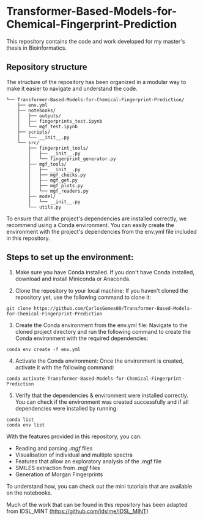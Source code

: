 # Transformer-Based-Models-for-Chemical-Fingerprint-Prediction

This repository contains the code and work developed for my master's thesis in Bioinformatics. 

## Repository structure
The structure of the repository has been organized in a modular way to make it easier to navigate and understand the code.

```    
└── Transformer-Based-Models-for-Chemical-Fingerprint-Prediction/
    ├── env.yml
    ├── notebooks/
    │   ├── outputs/
    │   ├── fingerprints_test.ipynb
    │   └── mgf_test.ipynb
    ├── scripts/
    │   └── __init__.py
    └── src/
        ├── fingerprint_tools/
        │   ├── __init__.py
        │   └── fingerprint_generator.py
        ├── mgf_tools/
        │   ├── __init__.py
        │   ├── mgf_checks.py
        │   ├── mgf_get.py
        │   ├── mgf_plots.py
        │   └── mgf_readers.py
        ├── model/
        │   └── __init__.py
        └── utils.py
```

To ensure that all the project's dependencies are installed correctly, we recommend using a Conda environment. 
You can easily create the environment with the project's dependencies from the env.yml file included in this repository.

## Steps to set up the environment:

1. Make sure you have Conda installed. If you don't have Conda installed, download and install Miniconda or Anaconda.

2. Clone the repository to your local machine: If you haven't cloned the repository yet, use the following command to clone it:

```
git clone https://github.com/CarlosGomes00/Transformer-Based-Models-for-Chemical-Fingerprint-Prediction
```

3. Create the Conda environment from the env.yml file: Navigate to the cloned project directory and run the following
command to create the Conda environment with the required dependencies:

```
conda env create -f env.yml 
```

4. Activate the Conda environment: Once the environment is created, activate it with the following command:

```
conda activate Transformer-Based-Models-for-Chemical-Fingerprint-Prediction
```

5. Verify that the dependencies & environment were installed correctly.
You can check if the environment was created successfully and if all dependencies were installed by running:

```
conda list
conda env list
```

With the features provided in this repository, you can:
- Reading and parsing *.mgf* files
- Visualisation of individual and multiple spectra
- Features that allow an exploratory analysis of the .mgf file 
- SMILES extraction from *.mgf* files
- Generation of Morgan Fingerprints

To understand how, you can check out the mini tutorials that are available on the notebooks.


Much of the work that can be found in this repository has been adapted from IDSL_MINT (https://github.com/idslme/IDSL_MINT)